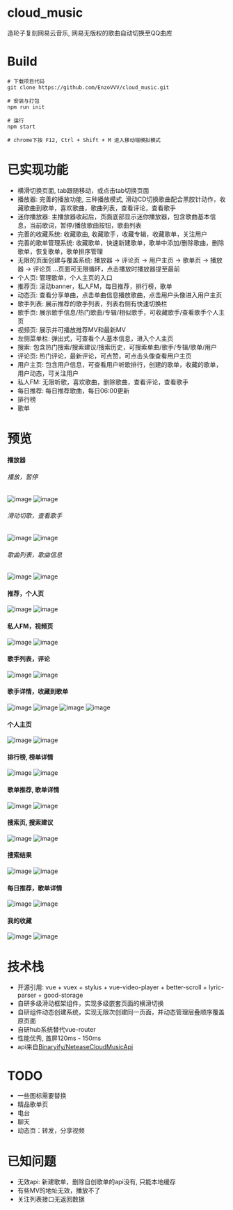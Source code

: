 # cloud_music
造轮子复刻网易云音乐, 网易无版权的歌曲自动切换至QQ曲库

# Build
    # 下载项目代码
    git clone https://github.com/EnzoVVV/cloud_music.git
    
    # 安装与打包
    npm run init
    
    # 运行
    npm start
    
    # chrome下按 F12, Ctrl + Shift + M 进入移动端模拟模式

# 已实现功能
* 横滑切换页面, tab跟随移动，或点击tab切换页面
* 播放器: 完善的播放功能, 三种播放模式, 滑动CD切换歌曲配合黑胶针动作，收藏歌曲到歌单，喜欢歌曲，歌曲列表，查看评论，查看歌手
* 迷你播放器: 主播放器收起后，页面底部显示迷你播放器，包含歌曲基本信息，当前歌词，暂停/播放歌曲按钮，歌曲列表
* 完善的收藏系统: 收藏歌曲, 收藏歌手，收藏专辑，收藏歌单，关注用户
* 完善的歌单管理系统: 收藏歌单，快速新建歌单，歌单中添加/删除歌曲，删除歌单，恢复歌单，歌单排序管理
* 无限的页面创建与覆盖系统: 播放器 -> 评论页 -> 用户主页 -> 歌单页 -> 播放器 -> 评论页 ...页面可无限循环，点击播放时播放器提至最前
* 个人页: 管理歌单，个人主页的入口
* 推荐页: 滚动banner，私人FM，每日推荐，排行榜，歌单
* 动态页: 查看分享单曲，点击单曲信息播放歌曲，点击用户头像进入用户主页
* 歌手列表: 展示推荐的歌手列表，列表右侧有快速切换栏
* 歌手页: 展示歌手信息/热门歌曲/专辑/相似歌手，可收藏歌手/查看歌手个人主页
* 视频页: 展示并可播放推荐MV和最新MV
* 左侧菜单栏: 弹出式，可查看个人基本信息，进入个人主页
* 搜索: 包含热门搜索/搜索建议/搜索历史，可搜索单曲/歌手/专辑/歌单/用户
* 评论页: 热门评论，最新评论，可点赞，可点击头像查看用户主页
* 用户主页: 包含用户信息，可查看用户听歌排行，创建的歌单，收藏的歌单，用户动态，可关注用户
* 私人FM: 无限听歌，喜欢歌曲，删除歌曲，查看评论，查看歌手
* 每日推荐: 每日推荐歌曲，每日06:00更新
* 排行榜
* 歌单

# 预览
#### 播放器<br />

###### 播放，暂停
![image](https://github.com/EnzoVVV/configfiles/blob/master/cloud-music/player-play.PNG)
![image](https://github.com/EnzoVVV/configfiles/blob/master/cloud-music/player-pause.PNG)

###### 滑动切歌，查看歌手
![image](https://github.com/EnzoVVV/configfiles/blob/master/cloud-music/player-switch.PNG)
![image](https://github.com/EnzoVVV/configfiles/blob/master/cloud-music/player-select-singer.PNG)

###### 歌曲列表，歌曲信息
![image](https://github.com/EnzoVVV/configfiles/blob/master/cloud-music/player-song-list.PNG)
![image](https://github.com/EnzoVVV/configfiles/blob/master/cloud-music/player-info.PNG)


#### 推荐，个人页<br />
![image](https://github.com/EnzoVVV/configfiles/blob/master/cloud-music/recommend.PNG)
![image](https://github.com/EnzoVVV/configfiles/blob/master/cloud-music/mine.PNG)

#### 私人FM，视频页<br />
![image](https://github.com/EnzoVVV/configfiles/blob/master/cloud-music/fm.PNG)
![image](https://github.com/EnzoVVV/configfiles/blob/master/cloud-music/video.PNG)

#### 歌手列表，评论<br />
![image](https://github.com/EnzoVVV/configfiles/blob/master/cloud-music/singer-list.PNG)
![image](https://github.com/EnzoVVV/configfiles/blob/master/cloud-music/comment.PNG)

#### 歌手详情，收藏到歌单<br />
![image](https://github.com/EnzoVVV/configfiles/blob/master/cloud-music/singer-detail.PNG)
![image](https://github.com/EnzoVVV/configfiles/blob/master/cloud-music/singer-detail-2.PNG)
![image](https://github.com/EnzoVVV/configfiles/blob/master/cloud-music/singer-detail-brief.PNG)
![image](https://github.com/EnzoVVV/configfiles/blob/master/cloud-music/save-to-disc.PNG)

#### 个人主页<br />
![image](https://github.com/EnzoVVV/configfiles/blob/master/cloud-music/homepage.PNG)
![image](https://github.com/EnzoVVV/configfiles/blob/master/cloud-music/homepage-2.PNG)

#### 排行榜, 榜单详情<br />
![image](https://github.com/EnzoVVV/configfiles/blob/master/cloud-music/rank.PNG)
![image](https://github.com/EnzoVVV/configfiles/blob/master/cloud-music/rank-detail.PNG)

#### 歌单推荐, 歌单详情<br />
![image](https://github.com/EnzoVVV/configfiles/blob/master/cloud-music/play-list.PNG)
![image](https://github.com/EnzoVVV/configfiles/blob/master/cloud-music/disc-detail.PNG)

#### 搜索页, 搜索建议<br />
![image](https://github.com/EnzoVVV/configfiles/blob/master/cloud-music/search.PNG)
![image](https://github.com/EnzoVVV/configfiles/blob/master/cloud-music/search-suggest.PNG)

#### 搜索结果<br />
![image](https://github.com/EnzoVVV/configfiles/blob/master/cloud-music/search-result.PNG)
![image](https://github.com/EnzoVVV/configfiles/blob/master/cloud-music/search-result-user.PNG)

#### 每日推荐，歌单详情<br />
![image](https://github.com/EnzoVVV/configfiles/blob/master/cloud-music/daily-recommend.PNG)
![image](https://github.com/EnzoVVV/configfiles/blob/master/cloud-music/disc-detail.PNG)

#### 我的收藏<br />
![image](https://github.com/EnzoVVV/configfiles/blob/master/cloud-music/collection-album.PNG)
![image](https://github.com/EnzoVVV/configfiles/blob/master/cloud-music/collection-singer.PNG)

# 技术栈
* 开源引用: vue + vuex + stylus + vue-video-player + better-scroll + lyric-parser + good-storage
* 自研多级滑动框架组件，实现多级嵌套页面的横滑切换
* 自研组件动态创建系统，实现无限次创建同一页面，并动态管理层叠顺序覆盖原页面
* 自研hub系统替代vue-router
* 性能优秀, 首屏120ms - 150ms
* api来自[Binaryify/NeteaseCloudMusicApi](https://github.com/Binaryify/NeteaseCloudMusicApi)

# TODO
* 一些图标需要替换
* 精品歌单页
* 电台
* 聊天
* 动态页：转发，分享视频

# 已知问题
* 无效api: 新建歌单，删除自创歌单的api没有, 只能本地缓存
* 有些MV的地址无效，播放不了
* 关注列表接口无返回数据



